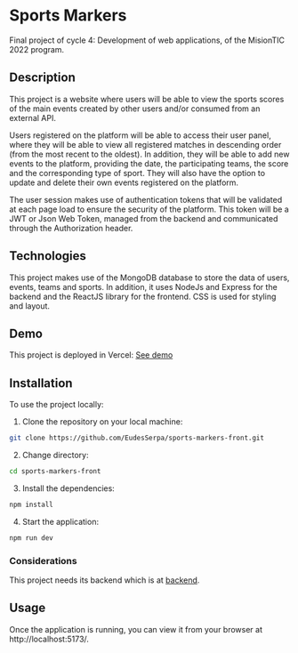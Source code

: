 # Sports Markers

Final project of cycle 4: Development of web applications, of the MisionTIC 2022 program.

## Description

This project is a website where users will be able to view the sports scores of the main events created by other users and/or consumed from an external API.

Users registered on the platform will be able to access their user panel, where they will be able to view all registered matches in descending order (from the most recent to the oldest). In addition, they will be able to add new events to the platform, providing the date, the participating teams, the score and the corresponding type of sport. They will also have the option to update and delete their own events registered on the platform. 

The user session makes use of authentication tokens that will be validated at each page load to ensure the security of the platform. This token will be a JWT or Json Web Token, managed from the backend and communicated through the Authorization header.

## Technologies

This project makes use of the MongoDB database to store the data of users, events, teams and sports. In addition, it uses NodeJs and Express for the backend and the ReactJS library for the frontend. CSS is used for styling and layout.

## Demo

This project is deployed in Vercel: [See demo](https://sports-markers.vercel.app/)

## Installation

To use the project locally:

1. Clone the repository on your local machine: 
```bash
git clone https://github.com/EudesSerpa/sports-markers-front.git
```

2. Change directory:
```bash
cd sports-markers-front
```

3. Install the dependencies: 
```bash
npm install
```

4. Start the application: 
```bash
npm run dev
```

### Considerations

This project needs its backend which is at [backend](https://github.com/EudesSerpa/sports-markers).

## Usage

Once the application is running, you can view it from your browser at http://localhost:5173/.

